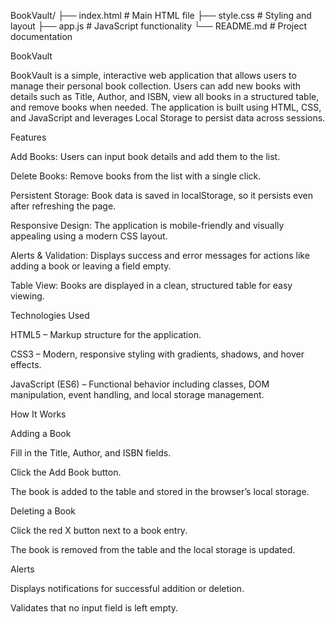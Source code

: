 BookVault/
├── index.html       # Main HTML file
├── style.css        # Styling and layout
├── app.js           # JavaScript functionality
└── README.md        # Project documentation


BookVault

BookVault is a simple, interactive web application that allows users to manage their personal book collection. Users can add new books with details such as Title, Author, and ISBN, view all books in a structured table, and remove books when needed. The application is built using HTML, CSS, and JavaScript and leverages Local Storage to persist data across sessions.

Features

Add Books: Users can input book details and add them to the list.

Delete Books: Remove books from the list with a single click.

Persistent Storage: Book data is saved in localStorage, so it persists even after refreshing the page.

Responsive Design: The application is mobile-friendly and visually appealing using a modern CSS layout.

Alerts & Validation: Displays success and error messages for actions like adding a book or leaving a field empty.

Table View: Books are displayed in a clean, structured table for easy viewing.

Technologies Used

HTML5 – Markup structure for the application.

CSS3 – Modern, responsive styling with gradients, shadows, and hover effects.

JavaScript (ES6) – Functional behavior including classes, DOM manipulation, event handling, and local storage management.

How It Works

Adding a Book

Fill in the Title, Author, and ISBN fields.

Click the Add Book button.

The book is added to the table and stored in the browser’s local storage.

Deleting a Book

Click the red X button next to a book entry.

The book is removed from the table and the local storage is updated.

Alerts

Displays notifications for successful addition or deletion.

Validates that no input field is left empty.
